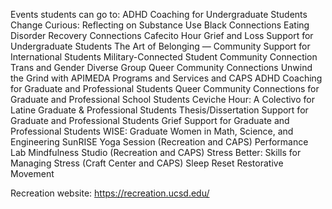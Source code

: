 Events students can go to:
ADHD Coaching for Undergraduate Students
Change Curious: Reflecting on Substance Use
Black Connections
Eating Disorder Recovery Connections
Cafecito Hour
Grief and Loss Support for Undergraduate Students
The Art of Belonging — Community Support for International Students
Military-Connected Student Community Connection
Trans and Gender Diverse Group
Queer Community Connections
Unwind the Grind with APIMEDA Programs and Services and CAPS
ADHD Coaching for Graduate and Professional Students
Queer Community Connections for Graduate and Professional School Students
Ceviche Hour: A Colectivo for Latine Graduate & Professional Students
Thesis/Dissertation Support for Graduate and Professional Students
Grief Support for Graduate and Professional Students
WISE: Graduate Women in Math, Science, and Engineering
SunRISE Yoga Session (Recreation and CAPS)
Performance Lab
Mindfulness Studio (Recreation and CAPS)
Stress Better: Skills for Managing Stress (Craft Center and CAPS)
Sleep Reset
Restorative Movement

Recreation website: https://recreation.ucsd.edu/